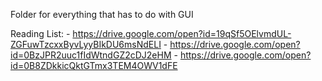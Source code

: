 Folder for everything that has to do with GUI

Reading List:
	- https://drive.google.com/open?id=19qSf5OElvmdUL-ZGFuwTzcxxByvLyyBIkDU6msNdELI
	- https://drive.google.com/open?id=0BzJPR2uuc1fIdWtndGZ2cDJ2eHM
	- https://drive.google.com/open?id=0B8ZDkkicQktGTmx3TEM4OWV1dFE 
